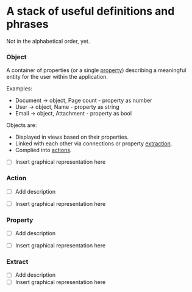# A stack of useful definitions and phrases #
Not in the alphabetical order, yet.

### Object ###
A container of properties (or a single [property](#property)) describing a meaningful entity for the user within the application.

Examples:
*	Document -> object, Page count - property as number
*	User -> object, Name - property as string
*	Email -> object, Attachment - property as bool

Objects are:
*	Displayed in views based on their properties.
*	Linked with each other via connections or property [extraction](#extract).
*	Complied into [actions](#action).

- [ ] Insert graphical representation here



### Action ###

- [ ] Add description
- [ ] Insert graphical representation here



### Property ###

- [ ] Add description
- [ ] Insert graphical representation here



### Extract ###

- [ ] Add description
- [ ] Insert graphical representation here